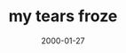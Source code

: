 ---
layout: base.njk
title : 'my tears froze' 
view_title : 'my tears froze' 
year : '2000' 
date : '2000-01-27' 
img_file : '/drawing/mytears.png' 
html_file : 'mytears' 
next_html : 'weshared.html' 
year_order : '69' 
permalink : "title/{{html_file}}.html"
---